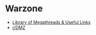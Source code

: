 # Warzone

* [Library of Megathreads & Useful Links](https://www.reddit.com/r/DMZ/wiki/pinnedposts)
* [r/DMZ](https://www.reddit.com/r/DMZ/)
